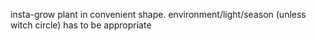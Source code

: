 insta-grow plant in convenient shape. environment/light/season (unless witch circle) has to be appropriate
